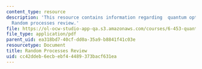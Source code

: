 ```yaml
---
content_type: resource
description: 'This resource contains information regarding  quantum optical communication:
  Random processes review.'
file: https://ol-ocw-studio-app-qa.s3.amazonaws.com/courses/6-453-quantum-optical-communication-fall-2016/cc42ddeb6ecbebf44489373bacf631ea_MIT6_453F16_Random_Proc.pdf
file_type: application/pdf
parent_uid: ea318bd7-40cf-dd0a-35a9-b8841f41c03e
resourcetype: Document
title: Random Processes Review
uid: cc42ddeb-6ecb-ebf4-4489-373bacf631ea
---
```

